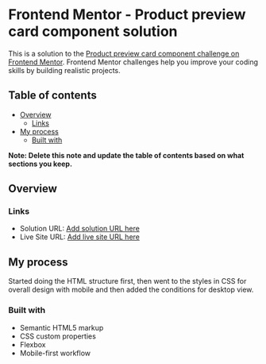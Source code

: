 # Frontend Mentor - Product preview card component solution

This is a solution to the [Product preview card component challenge on Frontend Mentor](https://www.frontendmentor.io/challenges/product-preview-card-component-GO7UmttRfa). Frontend Mentor challenges help you improve your coding skills by building realistic projects. 

## Table of contents

- [Overview](#overview)
  - [Links](#links)
- [My process](#my-process)
  - [Built with](#built-with)


**Note: Delete this note and update the table of contents based on what sections you keep.**

## Overview

### Links

- Solution URL: [Add solution URL here](https://your-solution-url.com)
- Live Site URL: [Add live site URL here](https://your-live-site-url.com)

## My process

Started doing the HTML structure first, then went to the styles in CSS for overall design with mobile and then added the conditions for desktop view.

### Built with

- Semantic HTML5 markup
- CSS custom properties
- Flexbox
- Mobile-first workflow

